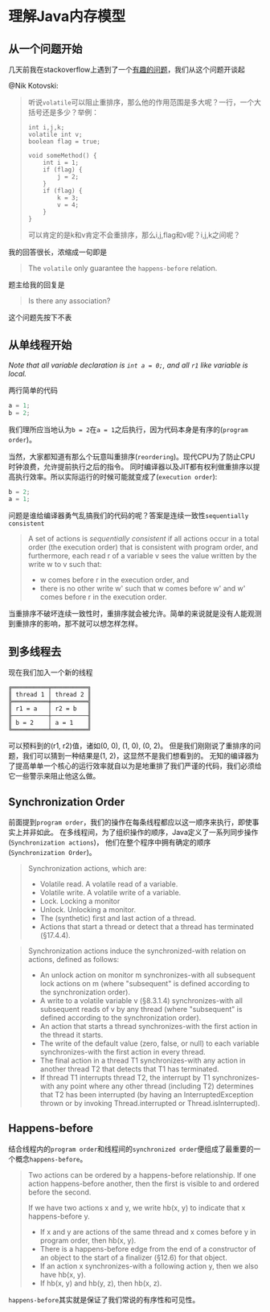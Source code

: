 # 理解Java内存模型

## 从一个问题开始

几天前我在stackoverflow上遇到了一个[有趣的问题](https://stackoverflow.com/questions/51647337/java-volatile-reordering-prevention-scope/51647983#51647983)，我们从这个问题开谈起

@Nik Kotovski:

> 听说`volatile`可以阻止重排序，那么他的作用范围是多大呢？一行，一个大括号还是多少？举例：
> 
>     int i,j,k;
>     volatile int v;
>     boolean flag = true;
>     
>     void someMethod() {
>         int i = 1;
>         if (flag) {
>             j = 2;
>         }
>         if (flag) {
>             k = 3;
>             v = 4;
>         }
>     }
>    
> 可以肯定的是k和v肯定不会重排序，那么i,j,flag和v呢？i,j,k之间呢？

我的回答很长，浓缩成一句即是

> The `volatile` only guarantee the `happens-before` relation.

题主给我的回复是

> Is there any association?

这个问题先按下不表

## 从单线程开始

*Note that all variable declaration is `int a = 0;`, and all `r1` like variable is local.*

两行简单的代码

```java
a = 1;
b = 2;
```

我们理所应当地认为`b = 2`在`a = 1`之后执行，因为代码本身是有序的(`program order`)。

当然，大家都知道有那么个玩意叫重排序(`reordering`)。现代CPU为了防止CPU时钟浪费，允许提前执行之后的指令。
同时编译器以及JIT都有权利做重排序以提高执行效率。所以实际运行的时候可能就变成了(`execution order`):

```java
b = 2;
a = 1;
```

问题是谁给编译器勇气乱搞我们的代码的呢？答案是连续一致性`sequentially consistent`

> A set of actions is *sequentially consistent* if all actions occur in a total order (the execution order) 
that is consistent with program order, and furthermore, each read r of a variable v sees the value written 
by the write w to v such that:
> - w comes before r in the execution order, and
> - there is no other write w' such that w comes before w' and w' comes before r in the execution order.

当重排序不破坏连续一致性时，重排序就会被允许。简单的来说就是没有人能观测到重排序的影响，那不就可以想怎样怎样。

## 到多线程去

现在我们加入一个新的线程

```
╔══════════╤══════════╗
║ thread 1 │ thread 2 ║
╠══════════╪══════════╣
║ r1 = a   │ r2 = b   ║
╟──────────┼──────────╢
║ b = 2    │ a = 1    ║
╚══════════╧══════════╝
```

可以预料到的(r1, r2)值，诸如(0, 0), (1, 0), (0, 2)。
但是我们刚刚说了重排序的问题，我们可以猜到一种结果是(1, 2)，这显然不是我们想看到的。
无知的编译器为了提高单单一个核心的运行效率就自以为是地重排了我们严谨的代码，我们必须给它一些警示来阻止他这么做。

## Synchronization Order

前面提到`program order`，我们的操作在每条线程都应以这一顺序来执行，即使事实上并非如此。
在多线程间，为了组织操作的顺序，Java定义了一系列同步操作(`Synchronization actions`)，
他们在整个程序中拥有确定的顺序(`Synchronization Order`)。

> Synchronization actions, which are:
> - Volatile read. A volatile read of a variable.
> - Volatile write. A volatile write of a variable.
> - Lock. Locking a monitor
> - Unlock. Unlocking a monitor.
> - The (synthetic) first and last action of a thread.
> - Actions that start a thread or detect that a thread has terminated (§17.4.4).

> Synchronization actions induce the synchronized-with relation on actions, defined as follows:
> - An unlock action on monitor m synchronizes-with all subsequent lock actions on m (where "subsequent" is defined according to the synchronization order).
> - A write to a volatile variable v (§8.3.1.4) synchronizes-with all subsequent reads of v by any thread (where "subsequent" is defined according to the synchronization order).
> - An action that starts a thread synchronizes-with the first action in the thread it starts.
> - The write of the default value (zero, false, or null) to each variable synchronizes-with the first action in every thread.
> - The final action in a thread T1 synchronizes-with any action in another thread T2 that detects that T1 has terminated.
> - If thread T1 interrupts thread T2, the interrupt by T1 synchronizes-with any point where any other thread (including T2) determines that T2 has been interrupted (by having an InterruptedException thrown or by invoking Thread.interrupted or Thread.isInterrupted).

## Happens-before

结合线程内的`program order`和线程间的`synchronized order`便组成了最重要的一个概念`happens-before`。

> Two actions can be ordered by a happens-before relationship. 
If one action happens-before another, then the first is visible to and ordered before the second.
> 
> If we have two actions x and y, we write hb(x, y) to indicate that x happens-before y.
> - If x and y are actions of the same thread and x comes before y in program order, then hb(x, y).
> - There is a happens-before edge from the end of a constructor of an object to the start of a finalizer (§12.6) for that object.
> - If an action x synchronizes-with a following action y, then we also have hb(x, y).
> - If hb(x, y) and hb(y, z), then hb(x, z).

`happens-before`其实就是保证了我们常说的有序性和可见性。